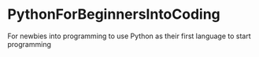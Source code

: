 # PythonForBeginnersIntoCoding
For newbies into programming to use Python as their first language to start programming

